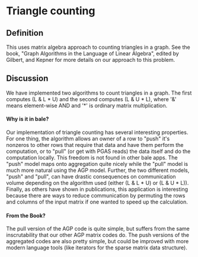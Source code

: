 # Triangle counting

## Definition

This uses matrix algebra approach to counting triangles in a graph.
See the book, "Graph Algorithms in the Language of Linear Algebra",
edited by Gilbert, and Kepner for more details on our approach to this problem.

## Discussion

We have implemented two algorithms to count triangles in a graph. The
first computes (L & L * U) and the second computes (L & U * L), where
'&' means element-wise AND and '*' is ordinary matrix
multiplication. 

#### Why is it in bale?

Our implementation of triangle counting has several interesting properties. For one thing, the algorithm allows an owner of a row to "push" it's nonzeros to other rows that require that data and have them perform the computation, or to "pull" (or get with PGAS reads) the data itself and do the computation locally. This freedom is not found in other bale apps. The "push" model maps onto aggregation quite nicely while the "pull" model is much more natural using the AGP model. Further, the two different models, "push" and "pull", can have drastic consequences on communication volume depending on the algorithm used (either (L & L * U) or (L & U * L)).  Finally, as others have shown in publications, this application is interesting because there are ways to reduce communication by permuting the rows and columns of the input matrix if one wanted to speed up the calculation.

#### From the Book?

The pull version of the AGP code is quite simple, but suffers from the same inscrutability that our other AGP matrix codes do. The push versions of the aggregated codes are also pretty simple, but could be improved with more modern language tools (like iterators for the sparse matrix data structure).